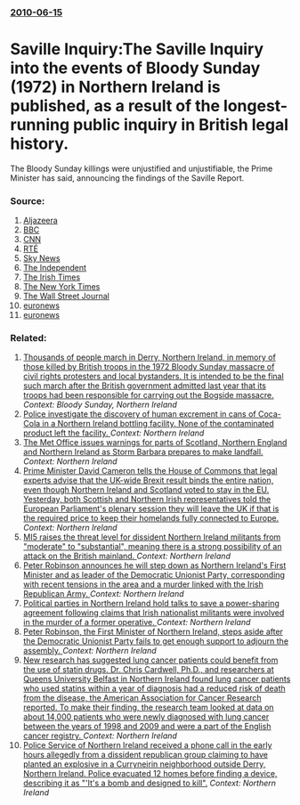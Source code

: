 ### [2010-06-15](/news/2010/06/15/index.md)

# Saville Inquiry:The Saville Inquiry into the events of Bloody Sunday (1972) in Northern Ireland is published, as a result of the longest-running public inquiry in British legal history. 

The Bloody Sunday killings were unjustified and unjustifiable, the Prime Minister has said, announcing the findings of the Saville Report.


### Source:

1. [Aljazeera](http://english.aljazeera.net/news/europe/2010/06/2010615144034428377.html)
2. [BBC](http://news.bbc.co.uk/2/hi/northern_ireland/10320609.stm)
3. [CNN](http://edition.cnn.com/2010/WORLD/europe/06/15/uk.bloody.sunday.inquiry/?hpt=Sbin)
4. [RTÉ](http://www.rte.ie/news/2010/0615/bloodysunday.html)
5. [Sky News](http://news.sky.com/skynews/Home/UK-News/Bloody-Sunday-Inquiry-Report-Published-12-Years-And-200m/Article/201006215649234?lpos=UK_News_Top_Stories_Header_0&lid=ARTICLE_15649234_Bloody_Sunday_Inquiry_Report_Published%3A_12_Years_And_%3F200m)
6. [The Independent](http://www.independent.co.uk/news/uk/politics/12year-5000page-report-aiming-to-unlock-the-truth-2000511.html)
7. [The Irish Times](http://www.irishtimes.com/newspaper/breaking/2010/0615/breaking56.html)
8. [The New York Times](http://www.nytimes.com/2010/06/16/world/europe/16nireland.html?src=mv)
9. [The Wall Street Journal](http://online.wsj.com/article/SB10001424052748704009804575308243952146652.html?mod=WSJ_hpp_MIDDLETopStories)
10. [euronews](http://www.euronews.net/2010/06/15/relatives-cheer-bloody-sunday-findings/)
11. [euronews](http://www.euronews.net/2010/06/15/uk-pm-says-sorry-for-northern-irish-bloody-sunday/)

### Related:

1. [Thousands of people march in Derry, Northern Ireland, in memory of those killed by British troops in the 1972 Bloody Sunday massacre of civil rights protesters and local bystanders. It is intended to be the final such march after the British government admitted last year that its troops had been responsible for carrying out the Bogside massacre. ](/news/2011/01/30/thousands-of-people-march-in-derry-northern-ireland-in-memory-of-those-killed-by-british-troops-in-the-1972-bloody-sunday-massacre-of-civi.md) _Context: Bloody Sunday, Northern Ireland_
2. [Police investigate the discovery of human excrement in cans of Coca-Cola in a Northern Ireland bottling facility. None of the contaminated product left the facility. ](/news/2017/03/28/police-investigate-the-discovery-of-human-excrement-in-cans-of-coca-cola-in-a-northern-ireland-bottling-facility-none-of-the-contaminated-p.md) _Context: Northern Ireland_
3. [The Met Office issues warnings for parts of Scotland, Northern England and Northern Ireland as Storm Barbara prepares to make landfall. ](/news/2016/12/20/the-met-office-issues-warnings-for-parts-of-scotland-northern-england-and-northern-ireland-as-storm-barbara-prepares-to-make-landfall.md) _Context: Northern Ireland_
4. [Prime Minister David Cameron tells the House of Commons that legal experts advise that the UK-wide Brexit result binds the entire nation, even though  Northern Ireland and Scotland voted to stay in the EU. Yesterday, both Scottish and Northern Irish representatives told the European Parliament's plenary session they will leave the UK if that is the required price to keep their homelands fully connected to Europe. ](/news/2016/06/29/prime-minister-david-cameron-tells-the-house-of-commons-that-legal-experts-advise-that-the-uk-wide-brexit-result-binds-the-entire-nation-ev.md) _Context: Northern Ireland_
5. [  MI5 raises the threat level for dissident Northern Ireland militants from "moderate" to "substantial", meaning there is a strong possibility of an attack on the British mainland. ](/news/2016/05/11/mi5-raises-the-threat-level-for-dissident-northern-ireland-militants-from-moderate-to-substantial-meaning-there-is-a-strong-possibili.md) _Context: Northern Ireland_
6. [Peter Robinson announces he will step down as Northern Ireland's First Minister and as leader of the Democratic Unionist Party, corresponding with recent tensions in the area and a murder linked with the Irish Republican Army. ](/news/2015/11/19/peter-robinson-announces-he-will-step-down-as-northern-ireland-s-first-minister-and-as-leader-of-the-democratic-unionist-party-correspondin.md) _Context: Northern Ireland_
7. [Political parties in Northern Ireland hold talks to save a power-sharing agreement following claims that Irish nationalist militants were involved in the murder of a former operative. ](/news/2015/09/21/political-parties-in-northern-ireland-hold-talks-to-save-a-power-sharing-agreement-following-claims-that-irish-nationalist-militants-were-in.md) _Context: Northern Ireland_
8. [Peter Robinson, the First Minister of Northern Ireland, steps aside after the Democratic Unionist Party fails to get enough support to adjourn the assembly. ](/news/2015/09/10/peter-robinson-the-first-minister-of-northern-ireland-steps-aside-after-the-democratic-unionist-party-fails-to-get-enough-support-to-adjou.md) _Context: Northern Ireland_
9. [New research has suggested lung cancer patients could benefit from the use of statin drugs. Dr. Chris Cardwell, Ph.D., and researchers at Queens University Belfast in Northern Ireland found lung cancer patients who used statins within a year of diagnosis had a reduced risk of death from the disease, the American Association for Cancer Research reported. To make their finding, the research team looked at data on about 14,000 patients who were newly diagnosed with lung cancer between the years of 1998 and 2009 and were a part of the English cancer registry. ](/news/2015/05/2/new-research-has-suggested-lung-cancer-patients-could-benefit-from-the-use-of-statin-drugs-dr-chris-cardwell-ph-d-and-researchers-at-qu.md) _Context: Northern Ireland_
10. [Police Service of Northern Ireland received a phone call in the early hours allegedly from a dissident republican group claiming to have planted an explosive in a Curryneirin neighborhood outside Derry, Northern Ireland. Police evacuated 12 homes before finding a device, describing it as "'It's a bomb and designed to kill".](/news/2015/02/17/police-service-of-northern-ireland-received-a-phone-call-in-the-early-hours-allegedly-from-a-dissident-republican-group-claiming-to-have-pla.md) _Context: Northern Ireland_
